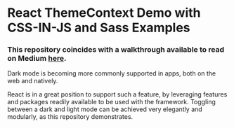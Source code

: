 # React ThemeContext Demo with CSS-IN-JS and Sass Examples

### This repository coincides with a walkthrough available to read on Medium [here](https://medium.com/@rossbulat/react-dark-mode-with-styled-theming-and-context-57557de6400).

Dark mode is becoming more commonly supported in apps, both on the web and natively. 

React is in a great position to support such a feature, by leveraging features and packages readily available to be used with the framework. Toggling between a dark and light mode can be achieved very elegantly and modularly, as this repository demonstrates.
